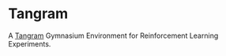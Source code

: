 # Tangram

A [Tangram](https://en.wikipedia.org/wiki/Tangram) Gymnasium Environment for Reinforcement Learning Experiments.
